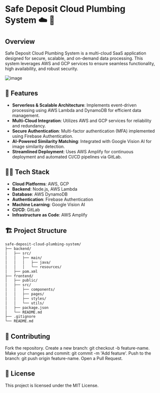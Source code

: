 # Safe Deposit Cloud Plumbing System ☁️ 🏦

## Overview
Safe Deposit Cloud Plumbing System is a multi-cloud SaaS application designed for secure, scalable, and on-demand data processing. This system leverages AWS and GCP services to ensure seamless functionality, high availability, and robust security.

![image](https://github.com/user-attachments/assets/7a1bfc93-1a91-4bd2-a9a9-8aa2585bcc45)

## 📌 Features
- **Serverless & Scalable Architecture**: Implements event-driven processing using AWS Lambda and DynamoDB for efficient data management.
- **Multi-Cloud Integration**: Utilizes AWS and GCP services for reliability and redundancy.
- **Secure Authentication**: Multi-factor authentication (MFA) implemented using Firebase Authentication.
- **AI-Powered Similarity Matching**: Integrated with Google Vision AI for image similarity detection.
- **Streamlined Deployment**: Uses AWS Amplify for continuous deployment and automated CI/CD pipelines via GitLab.

## 👨‍💻 Tech Stack
- **Cloud Platforms**: AWS, GCP
- **Backend**: Node.js, AWS Lambda
- **Database**: AWS DynamoDB
- **Authentication**: Firebase Authentication
- **Machine Learning**: Google Vision AI
- **CI/CD**: GitLab
- **Infrastructure as Code**: AWS Amplify

## 🏗️ Project Structure

```bash
safe-deposit-cloud-plumbing-system/
├── backend/
│   ├── src/
│   │   ├── main/
│   │   │   ├── java/
│   │   │   └── resources/
│   ├── pom.xml
├── frontend/
│   ├── public/
│   ├── src/
│   │   ├── components/
│   │   ├── pages/
│   │   ├── styles/
│   │   └── utils/
│   ├── package.json
│   └── README.md
├── .gitignore
└── README.md
```

## 🤝 Contributing

Fork the repository.
Create a new branch: git checkout -b feature-name.
Make your changes and commit: git commit -m 'Add feature'.
Push to the branch: git push origin feature-name.
Open a Pull Request.

## 📜 License
This project is licensed under the MIT License.
